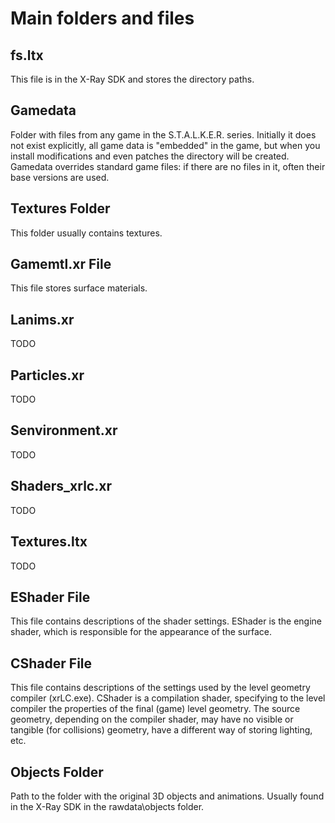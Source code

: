 # Main folders and files

## fs.ltx

This file is in the X-Ray SDK and stores the directory paths.

## Gamedata

Folder with files from any game in the S.T.A.L.K.E.R. series. Initially it does not exist explicitly, all game data is "embedded" in the game, but when you install modifications and even patches the directory will be created. Gamedata overrides standard game files: if there are no files in it, often their base versions are used.

## Textures Folder

This folder usually contains textures.

## Gamemtl.xr File

This file stores surface materials.

## Lanims.xr

TODO

## Particles.xr

TODO

## Senvironment.xr

TODO

## Shaders_xrlc.xr

TODO

## Textures.ltx

TODO

## EShader File

This file contains descriptions of the shader settings. EShader is the engine shader, which is responsible for the appearance of the surface.

## CShader File

This file contains descriptions of the settings used by the level geometry compiler (xrLC.exe). CShader is a compilation shader, specifying to the level compiler the properties of the final (game) level geometry. The source geometry, depending on the compiler shader, may have no visible or tangible (for collisions) geometry, have a different way of storing lighting, etc.

## Objects Folder

Path to the folder with the original 3D objects and animations. Usually found in the X-Ray SDK in the rawdata\objects folder.